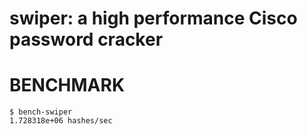 # swiper: a high performance Cisco password cracker

# BENCHMARK

```console
$ bench-swiper
1.728318e+06 hashes/sec
```

